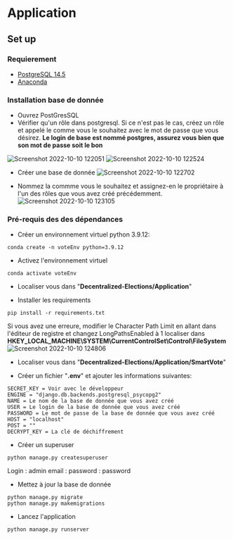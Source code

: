 # Application

## Set up

### Requierement

- [PostgreSQL 14.5](https://www.enterprisedb.com/downloads/postgres-postgresql-downloads)
- [Anaconda](https://www.anaconda.com/products/distribution)

### Installation base de donnée 
- Ouvrez PostGresSQL 
- Vérifier qu'un rôle dans postgresql. Si ce n'est pas le cas, créez un rôle et appelé le comme vous le souhaitez avec le mot de passe que vous désirez.
**Le login de base est nommé postgres, assurez vous bien que son mot de passe soit le bon**

![Screenshot 2022-10-10 122051](https://user-images.githubusercontent.com/56387759/194850943-78fbf032-1a5e-43a1-a28c-ea356a5f554f.png)
![Screenshot 2022-10-10 122524](https://user-images.githubusercontent.com/56387759/194851057-76e4b29e-8bc4-4474-9d52-f831bed7b1f3.png)

- Créer une base de donnée 
![Screenshot 2022-10-10 122702](https://user-images.githubusercontent.com/56387759/194851082-2b5e18ce-7907-40f1-be9c-a5af6c37edb7.png)

- Nommez la commme vous le souhaitez et assignez-en le propriétaire à l'un des rôles que vous avez créé précédemment.
![Screenshot 2022-10-10 123105](https://user-images.githubusercontent.com/56387759/194851101-60fbfbd2-b5c2-4fd7-a54f-c03f2cfa8301.png)

### Pré-requis des des dépendances
- Créer un environnement virtuel python 3.9.12:
```shell
conda create -n voteEnv python=3.9.12
```

- Activez l'environnement virtuel 
```shell
conda activate voteEnv
```

- Localiser vous dans "**Decentralized-Elections/Application**"

- Installer les requirements 
```shell
pip install -r requirements.txt
```

Si vous avez une erreure, modifier le Character Path Limit en allant dans l'éditeur de registre et changez
LongPathsEnabled à 1 localiser dans **HKEY_LOCAL_MACHINE\SYSTEM\CurrentControlSet\Control\FileSystem**
![Screenshot 2022-10-10 124806](https://user-images.githubusercontent.com/56387759/194851121-656f42d9-18cf-42ab-a9e7-256dd5c2e3f2.png)

- Localiser vous dans "**Decentralized-Elections/Application/SmartVote**"

- Créer un fichier "**.env**" et ajouter les informations suivantes:
```shell
SECRET_KEY = Voir avec le développeur
ENGINE = "django.db.backends.postgresql_psycopg2"
NAME = Le nom de la base de donnée que vous avez créé
USER = Le login de la base de donnée que vous avez créé
PASSWORD = Le mot de passe de la base de donnée que vous avez créé
HOST = "localhost"
POST = ""
DECRYPT_KEY = La clé de déchiffrement
```

- Créer un superuser 
```shell
python manage.py createsuperuser
```
Login : admin
email :
password : password

- Mettez à jour la base de donnée
```shell
python manage.py migrate
python manage.py makemigrations
```

- Lancez l'application
```shell
python manage.py runserver
```
